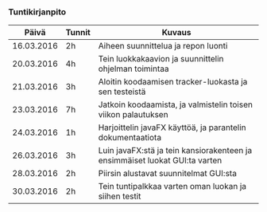### Tuntikirjanpito
Päivä | Tunnit | Kuvaus
--------------- | ----- | ------
16.03.2016 | 2h | Aiheen suunnittelua ja repon luonti
20.03.2016 | 4h | Tein luokkakaavion ja suunnittelin ohjelman toimintaa
21.03.2016 | 3h | Aloitin koodaamisen tracker-luokasta ja sen testeistä
23.03.2016 | 7h | Jatkoin koodaamista, ja valmistelin toisen viikon palautuksen
24.03.2016 | 1h | Harjoittelin javaFX käyttöä, ja parantelin dokumentaatiota
26.03.2016 | 3h | Luin javaFX:stä ja tein kansiorakenteen ja ensimmäiset luokat GUI:ta varten
28.03.2016 | 2h | Piirsin alustavat suunnitelmat GUI:sta
30.03.2016 | 2h | Tein tuntipalkkaa varten oman luokan ja siihen testit
